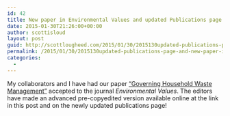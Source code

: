 ```yaml
---
id: 42
title: New paper in Environmental Values and updated Publications page
date: 2015-01-30T21:26:00+00:00
author: scottisloud
layout: post
guid: http://scottlougheed.com/2015/01/30/2015130updated-publications-page-and-new-paper-in-ienvironmental-valuesi/
permalink: /2015/01/30/2015130updated-publications-page-and-new-paper-in-ienvironmental-valuesi/
categories:
  - 
---
```

My&nbsp;collaborators and I have had our&nbsp;paper&nbsp;<a target="_blank" href="http://www.whpress.co.uk/EV/papers/Lougheed.pdf">&#8220;Governing Household Waste Management&#8221;</a> accepted to the journal _Environmental Values_. The editors have made an advanced pre-copyedited version available online at the link in this post and on the newly updated publications page!